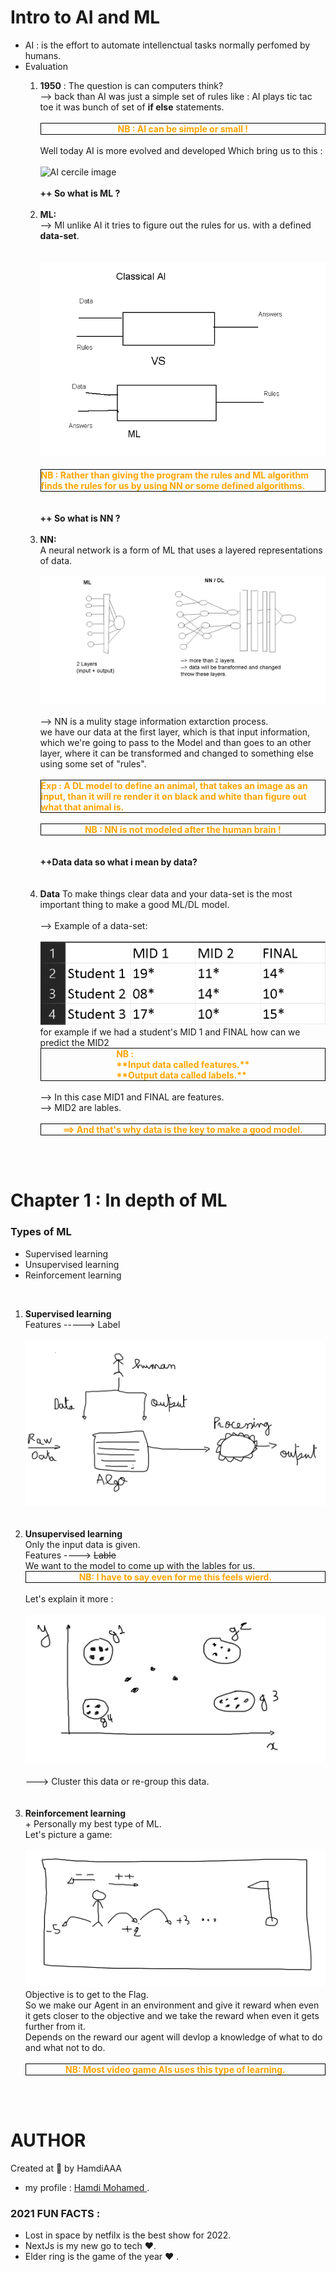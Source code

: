 <h1>Intro to AI and ML</h1>
<ul>
    <li>
    AI : is the effort to automate intellenctual tasks normally perfomed by humans.
    </li>
    <li>
    Evaluation
    </li>
    <ol>
        <li>
            <strong>1950</strong> : The question is can computers think?
            <br>--> back than AI was just a simple set of rules like : AI plays tic tac toe it was bunch of set of <strong>if else</strong> statements.
            <br>
            <br>
            <strong style="color:orange;border:1px solid black; display: grid;place-items: center;">
                    NB : AI can be simple or small !
            </strong>
            <br>
            Well today AI is more evolved and developed Which bring us to this :
            <br>
            <br>
            <img src="https://analyticsread.com/wp-content/uploads/2021/07/AI_Complete_Graph.jpeg" alt="AI cercile image">
            <br>
            <br>
            <strong >++ So what is ML ?</strong>
        </li>
            <br>
        <li>
            <strong>ML:</strong>
            <br>--> Ml unlike AI it tries to figure out the rules for us. with a defined <strong>data-set</strong>.        
            </li>
            <br>
            <br>
            <img src="./images/ML_vs_AI.png">
            <br><br>
            <strong style="color:orange;border:1px solid black; display: grid;place-items: center;">
                    NB : Rather than giving the program the rules and ML algorithm finds the rules for us by using NN or some defined algorithms.
            </strong>
            <br><br>
            <strong>++ So what is NN ? </strong>
        </li>
            <br>
            <br>
        <li>
            <strong>NN:</strong>
            <br>A neural network is a form of ML that uses a layered representations of data.
            <br>
            <br>
            <img src="./images/Ml_vs_DL.png">
            <br>
            <br>
            --> NN is a mulity stage information extarction process.<br>
            we have our data at the first layer, which is that input information, which we're going to pass to the Model and than goes to an other layer, where it can be transformed and changed to something else using some set of "rules".
            <br><br>
            <strong style="color:orange;border:1px solid black; display: grid;place-items: center;">
                    Exp : A DL model to define an animal, that takes an image as an input, than it will re render it on black and white than figure out what that animal is.
            </strong>
            <br>
            <strong style="color:orange;border:1px solid black; display: grid;place-items: center;">
                    NB : NN is not modeled after the human brain !
            </strong>
            <br><br>
            <strong>++Data data so what i mean by data?</strong>
        </li>
        <br/>
        <br/>
        <li>
            <strong>Data</strong>
            To make things clear data and your data-set is the most important thing to make a good ML/DL model.
            <br/>
            <br/>
            --> Example of a data-set:
            <br/>
            <br/>
            <img src="./images/notes.png">
            <br/>
            for example if we had a student's MID 1 and FINAL how can we predict the MID2
            <strong style="color:orange;border:1px solid black; display: grid;place-items: center;">
                    NB : <br/>
                    **Input data called features.** <br/>
                    **Output data called labels.**
            </strong>
            <br/>
            --> In this case MID1 and FINAL are features.<br/>
            --> MID2 are lables.
            <br/>
            <br/>
            <strong style="color:orange;border:1px solid black; display: grid;place-items: center;">
                    ==> And that's why data is the key to make a good model. 
            </strong>
        </li>
    </ol>
</ul>
<br/><br/>
<h1>Chapter 1 : In depth of ML</h1>
<h3>Types of ML</h3>
<ul>
    <li>Supervised learning</li>
    <li>Unsupervised learning</li>
    <li>Reinforcement learning</li>
</ul>
<br/>
<ol>
<li>
    <strong>Supervised learning</strong><br/>
    Features -----> Label <br/><br/>
    <img src="./images/s_learning.png">
</li>
<br/>
<br/>
<li>
    <strong>Unsupervised learning</strong><br/>
    Only the input data is given.<br/>
    Features ----> <del>Lable</del><br/>
    We want to the model to come up with the lables for us.
    <strong style="color:orange;border:1px solid black; display: grid;place-items: center;">
                    NB: I have to say even for me this feels wierd.
    </strong>
    <br/>
    Let's explain it more :
    <br/><br/>
    <img src="./images/uns_l.png">
    <br/><br/>
    ---> Cluster this data or re-group this data. 
</li>
<br/>
<br/>
<li>
    <strong>Reinforcement learning</strong><br/>
    + Personally my best type of ML.<br/>
    Let's picture a game:
    <br/><br/>
    <img src="./images/game.png">
    <br/>
    Objective is to get to the Flag.<br/>
    So we make our Agent in an environment and give it reward when even it gets closer to the objective and we take the reward when even it gets further from it.<br/>
    Depends on the reward our agent will devlop a knowledge of what to do and what not to do.
    <br/><br/>
    <strong style="color:orange;border:1px solid black; display: grid;place-items: center;">
            NB: Most video game AIs uses this type of learning.
    </strong>
</li>

</ol>



<br/>
<br/>

# AUTHOR
Created at 🌙 by HamdiAAA
- my profile : [Hamdi Mohamed ](https://github.com/HamdiAAA).
### 2021 FUN FACTS : 
- Lost in space by netfilx is the best show for 2022.
- NextJs is my new go to tech ❤.
- Elder ring is the game of the year ❤ .